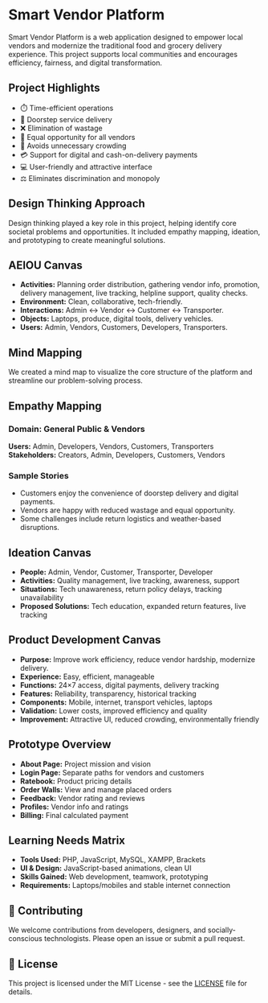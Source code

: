 # Smart Vendor Platform

Smart Vendor Platform is a web application designed to empower local vendors and modernize the traditional food and grocery delivery experience. This project supports local communities and encourages efficiency, fairness, and digital transformation.

## Project Highlights

- ⏱️ Time-efficient operations
- 🚚 Doorstep service delivery
- ❌ Elimination of wastage
- 🤝 Equal opportunity for all vendors
- 🚫 Avoids unnecessary crowding
- 💳 Support for digital and cash-on-delivery payments
- 💻 User-friendly and attractive interface
- ⚖️ Eliminates discrimination and monopoly

## Design Thinking Approach

Design thinking played a key role in this project, helping identify core societal problems and opportunities. It included empathy mapping, ideation, and prototyping to create meaningful solutions.

## AEIOU Canvas

- **Activities:** Planning order distribution, gathering vendor info, promotion, delivery management, live tracking, helpline support, quality checks.
- **Environment:** Clean, collaborative, tech-friendly.
- **Interactions:** Admin ↔ Vendor ↔ Customer ↔ Transporter.
- **Objects:** Laptops, produce, digital tools, delivery vehicles.
- **Users:** Admin, Vendors, Customers, Developers, Transporters.

## Mind Mapping

We created a mind map to visualize the core structure of the platform and streamline our problem-solving process.

## Empathy Mapping

### Domain: General Public & Vendors

**Users:** Admin, Developers, Vendors, Customers, Transporters  
**Stakeholders:** Creators, Admin, Developers, Customers, Vendors

### Sample Stories

- Customers enjoy the convenience of doorstep delivery and digital payments.
- Vendors are happy with reduced wastage and equal opportunity.
- Some challenges include return logistics and weather-based disruptions.

## Ideation Canvas

- **People:** Admin, Vendor, Customer, Transporter, Developer
- **Activities:** Quality management, live tracking, awareness, support
- **Situations:** Tech unawareness, return policy delays, tracking unavailability
- **Proposed Solutions:** Tech education, expanded return features, live tracking

## Product Development Canvas

- **Purpose:** Improve work efficiency, reduce vendor hardship, modernize delivery.
- **Experience:** Easy, efficient, manageable
- **Functions:** 24×7 access, digital payments, delivery tracking
- **Features:** Reliability, transparency, historical tracking
- **Components:** Mobile, internet, transport vehicles, laptops
- **Validation:** Lower costs, improved efficiency and quality
- **Improvement:** Attractive UI, reduced crowding, environmentally friendly

## Prototype Overview

- **About Page:** Project mission and vision
- **Login Page:** Separate paths for vendors and customers
- **Ratebook:** Product pricing details
- **Order Walls:** View and manage placed orders
- **Feedback:** Vendor rating and reviews
- **Profiles:** Vendor info and ratings
- **Billing:** Final calculated payment

## Learning Needs Matrix

- **Tools Used:** PHP, JavaScript, MySQL, XAMPP, Brackets
- **UI & Design:** JavaScript-based animations, clean UI
- **Skills Gained:** Web development, teamwork, prototyping
- **Requirements:** Laptops/mobiles and stable internet connection

## 🤝 Contributing

We welcome contributions from developers, designers, and socially-conscious technologists. Please open an issue or submit a pull request.

## 📄 License

This project is licensed under the MIT License - see the [LICENSE](LICENSE) file for details.
